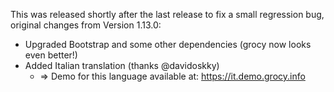 This was released shortly after the last release to fix a small regression bug, original changes from Version 1.13.0:

- Upgraded Bootstrap and some other dependencies (grocy now looks even better!)
- Added Italian translation (thanks @davidoskky)
  - => Demo for this language available at: https://it.demo.grocy.info
